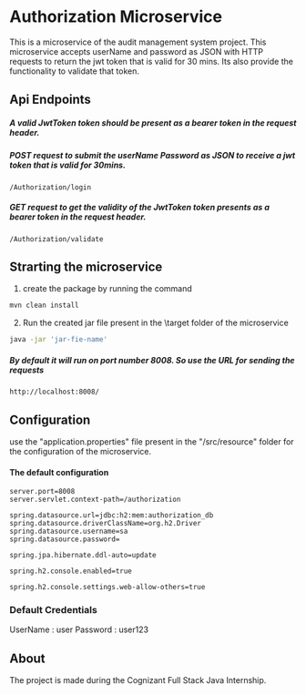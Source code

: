# Authorization Microservice

This is a microservice of the audit management system project. This microservice accepts userName and password as JSON with HTTP requests to return the jwt token that is valid for 30 mins. Its also provide the functionality to validate that token.

## Api Endpoints

##### A valid JwtToken token should be present as a bearer token in the request header.
##### POST request to submit the userName Password as JSON to receive a jwt token that is valid for 30mins.

```url
/Authorization/login
```
##### GET request to get the validity of the JwtToken token presents as a bearer token in the request header.  

```url
/Authorization/validate
```


## Strarting the microservice
1. create the package by running the command

```bash
mvn clean install
```
2. Run the created jar file present in the \target folder of the microservice

```bash
java -jar 'jar-fie-name'
```
##### By default it will run on port number 8008. So use the URL for sending the requests
```url
http://localhost:8008/
```

## Configuration
use the "application.properties" file present in the "/src/resource" folder for the configuration of the microservice. 

####  The default configuration
```properties
server.port=8008
server.servlet.context-path=/authorization

spring.datasource.url=jdbc:h2:mem:authorization_db
spring.datasource.driverClassName=org.h2.Driver
spring.datasource.username=sa
spring.datasource.password=

spring.jpa.hibernate.ddl-auto=update

spring.h2.console.enabled=true

spring.h2.console.settings.web-allow-others=true
```
### Default Credentials
UserName : user
Password : user123
## About
The project is made during the Cognizant Full Stack Java Internship.